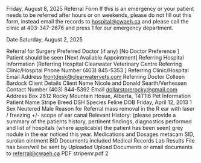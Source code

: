 Friday, August 8, 2025 
Referral Form 
If this is an emergency or your patient needs to be referred after hours or on weekends, please do not fill out this form, instead email the records to hospital@cwaeh.ca and please call the clinic at 403-347-2676 and press 1 for our emergency department. 

Date Saturday, August 2, 2025 

Referral for Surgery Preferred Doctor (if any) [No Doctor Preference ]
Patient should be seen [Next Available Appointment]
Referring Hospital Information [Referring Hospital Clearwater Veterinary Centre 
Referring Clinic/Hospital Phone Number (403) 845-5353 ]
Referring Clinic/Hospital 
Email Address frontdesk@clearwatervets.com 
Referring Doctor Colleen Bardock 
Client Details Client Name Nicole and Donald Searth/Verhessen 
Contact Number (403) 844-5392 
Email dollarstorerocky@gmail.com 
Address Box 2612 Rocky Mountain Hosue, Alberta, T4T1l6 
Pet Information 
Patient Name Stripe 
Breed DSH Species Feline 
DOB Friday, April 12, 2013 1 
Sex Neutered Male 
Reason for Referral mass removal in the R ear with laser / freezing +/- scope of ear canal 
Relevant History: (please provide a summary of the patients history, pertinent findings, diagnostics performed and list of hospitals (where applicable) the patient has been seen) grey nodule in the ear noticed this year. 
Medications and Dosages metacam SID, surolan ointment BID 
Documents included Medical Records Lab Results 
File has been/will be sent by 
Uploaded Upload Documents or email documents to referral@cwaeh.ca PDF stripemr.pdf 2